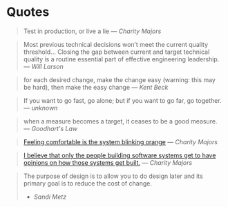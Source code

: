 # Quotes

> Test in production, or live a lie
> — <cite>Charity Majors</cite>

> Most previous technical decisions won’t meet the current quality threshold…
> Closing the gap between current and target technical quality is a routine essential part of effective engineering leadership.
> — <cite>Will Larson</cite>

> for each desired change, make the change easy (warning: this may be hard), then make the easy change
> — <cite>Kent Beck</cite>

> If you want to go fast, go alone; but if you want to go far, go together.
> — <cite>unknown</cite>

> when a measure becomes a target, it ceases to be a good measure.
> — <cite>Goodhart's Law</cite>

> [Feeling comfortable is the system blinking orange](https://charity.wtf/#:~:text=Feeling%20comfortable%20is%20the%20system%20blinking%20orange)
> — <cite>Charity Majors</cite>

> [I believe that only the people building software systems get to have opinions on how those systems get built.](https://twitter.com/mipsytipsy/status/1628295050215182336?ref_src=twsrc%5Etfw%7Ctwcamp%5Etweetembed%7Ctwterm%5E1628295050215182336%7Ctwgr%5E54f3671310a30406da79896536fd8447e66b71d1%7Ctwcon%5Es1_&ref_url=https%3A%2F%2Fcharity.wtf%2F2023%2F03%2F09%2Farchitects-anti-patterns-and-organizational-fuckery%2F) 
> — <cite>Charity Majors</cite>

> The purpose of design is to allow you to do design later and its primary goal is to reduce the cost of change.
> - <cite>Sandi Metz</cite>
